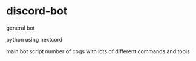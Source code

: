 # discord-bot
general bot

python using nextcord

main bot script
number of cogs with lots of different commands and tools
